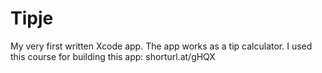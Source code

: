 # Tipje
My very first written Xcode app. The app works as a tip calculator. I used this course for building this app: shorturl.at/gHQX
